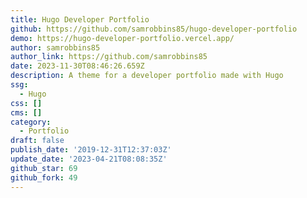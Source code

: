 ```yaml
---
title: Hugo Developer Portfolio
github: https://github.com/samrobbins85/hugo-developer-portfolio
demo: https://hugo-developer-portfolio.vercel.app/
author: samrobbins85
author_link: https://github.com/samrobbins85
date: 2023-11-30T08:46:26.659Z
description: A theme for a developer portfolio made with Hugo
ssg:
  - Hugo
css: []
cms: []
category:
  - Portfolio
draft: false
publish_date: '2019-12-31T12:37:03Z'
update_date: '2023-04-21T08:08:35Z'
github_star: 69
github_fork: 49
---
```

